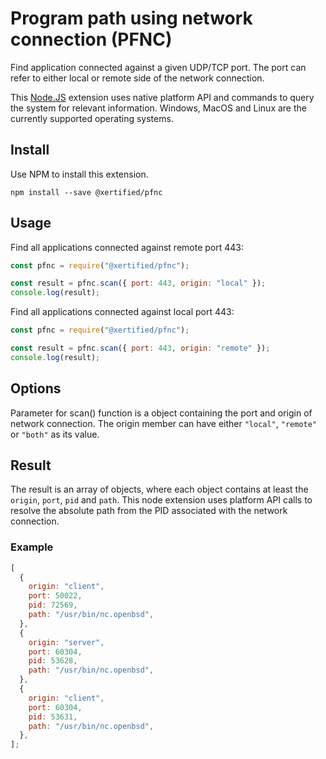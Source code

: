 # Program path using network connection (PFNC)

Find application connected against a given UDP/TCP port. The port can refer to either local or remote side of the network connection.

This [Node.JS](https://nodejs.org) extension uses native platform API and commands to query the system for relevant information. Windows, MacOS and Linux are the currently supported operating systems.

## Install

Use NPM to install this extension.

```shell
npm install --save @xertified/pfnc
```

## Usage

Find all applications connected against remote port 443:

```javascript
const pfnc = require("@xertified/pfnc");

const result = pfnc.scan({ port: 443, origin: "local" });
console.log(result);
```

Find all applications connected against local port 443:

```javascript
const pfnc = require("@xertified/pfnc");

const result = pfnc.scan({ port: 443, origin: "remote" });
console.log(result);
```

## Options

Parameter for scan() function is a object containing the port and origin of network connection. The origin member can have either `"local"`, `"remote"` or `"both"` as its value.

## Result

The result is an array of objects, where each object contains at least the `origin`, `port`, `pid` and `path`. This node extension uses platform API calls to resolve the absolute path from the PID associated with the network connection.

### Example

```javascript
[
  {
    origin: "client",
    port: 50022,
    pid: 72569,
    path: "/usr/bin/nc.openbsd",
  },
  {
    origin: "server",
    port: 60304,
    pid: 53628,
    path: "/usr/bin/nc.openbsd",
  },
  {
    origin: "client",
    port: 60304,
    pid: 53631,
    path: "/usr/bin/nc.openbsd",
  },
];
```
